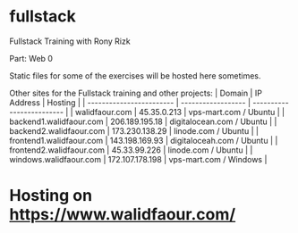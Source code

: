 # fullstack
Fullstack Training with Rony Rizk

Part: Web 0

Static files for some of the exercises will be hosted here sometimes.

Other sites for the Fullstack training and other projects:
| Domain                   | IP Address         | Hosting                   |
| ------------------------ | ------------------ | ------------------------- |
| walidfaour.com           | 45.35.0.213        | vps-mart.com / Ubuntu     |
| backend1.walidfaour.com  | 206.189.195.18     | digitalocean.com / Ubuntu |
| backend2.walidfaour.com  | 173.230.138.29     | linode.com / Ubuntu       |
| frontend1.walidfaour.com | 143.198.169.93     | digitaloceah.com / Ubuntu |
| frontend2.walidfaour.com | 45.33.99.226       | linode.com / Ubuntu       |
| windows.walidfaour.com   | 172.107.178.198    | vps-mart.com / Windows    |

# Hosting on https://www.walidfaour.com/
